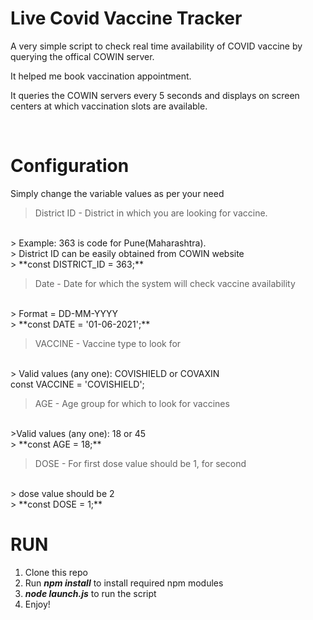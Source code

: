 # Live Covid Vaccine Tracker
A very simple script to check real time availability of COVID vaccine by querying the offical COWIN server.

It helped me book vaccination appointment.

It queries the COWIN servers every 5 seconds and displays on screen centers at which vaccination slots are available.

<br>

# Configuration

Simply change the variable values as per your need

> District ID - District in which you are looking for vaccine. 
<br>
> Example: 363 is code for Pune(Maharashtra).
<br>
> District ID can be easily obtained from COWIN website 
<br>
> **const DISTRICT_ID = 363;**

<br>

> Date - Date for which the system will check vaccine availability
<br>
> Format = DD-MM-YYYY
<br>
> **const DATE = '01-06-2021';**

<br>

> VACCINE - Vaccine type to look for
<br>
> Valid values (any one): COVISHIELD or COVAXIN 
<br>
const VACCINE = 'COVISHIELD';

<br>

> AGE - Age group for which to look for vaccines
<br>
>Valid values (any one): 18 or 45
<br>
> **const AGE = 18;**

<br>

> DOSE - For first dose value should be 1, for second 
<br>
> dose value should be 2 
<br>
> **const DOSE = 1;**

<br>

# RUN

1. Clone this repo
2. Run ***npm install*** to install required npm modules
3. ***node launch.js*** to run the script
4. Enjoy!






